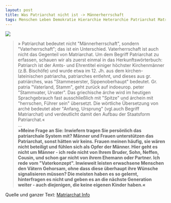 ```yaml
---
layout: post
title: Was Patriarchat nicht ist -> Männerherrschaft
tags: Menschen Leben Demokratie Hierarchie Heterarchie Patriarchat Matriarchat
---
```

![](/assets/img/pexels-photo-289224.jpg)

>» Patriarchat bedeutet nicht "Männerherrschaft", sondern "Vaterherrschaft"; das ist ein Unterschied. Vaterherrschaft ist auch nicht das Gegenteil von Matriarchat.
Um dem Begriff Patriarchat zu erfassen, schauen wir als zuerst einmal in das Herkunftswörterbuch:
Patriarch ist der Amts- und Ehrentitel einiger höchster Kirchenmänner (z.B. Bischöfe) und wurde etwa im 12. Jh. aus dem kirchen-lateinischen patriarcha, patriarches entlehnt, und dieses aus gr. patriárches, was "Stammeserster, Sippenoberhaupt" bedeutet.
Gr. patria "Vaterland, Stamm", geht zurück auf indoeurop. peter "Stammvater, Urvater".
Das griechische árche wird im heutigen Sprachgebrauch fast ausschließlich mit "Spitze" und árchein mit "herrschen, Führer sein" übersetzt.
Die wörtliche Übersetzung von arché bedeutet aber "Anfang, Ursprung" (vgl.auch Begriff Matriarchat) und verdeutlicht damit den Aufbau der Staatsform Patriarchat.«
<br />...<br />
>**»Meine Frage an Sie: Inwiefern tragen Sie persönlich das patriarchale System mit?
Männer und Frauen unterstützen das Patriarchat, sonst hätten wir keins. Frauen meinen häufig, sie wären nicht beteiligt und fühlen sich als Opfer der Männer. Hier geht es nicht um Männer - ich rede nicht von Ihrem Bruder, Sohn, Neffen, Cousin, und schon gar nicht von ihrem Ehemann oder Partner.
Ich rede vom "Vaterkonzept". Inwieweit leisten erwachsene Menschen den Vätern Gehorsam, ohne dass diese überhaupt ihre Wünsche signalisieren müssen?
Die meisten haben es so gelernt, hinterfragen es nicht und geben es an die nächste Generation weiter - auch diejenigen, die keine eigenen Kinder haben.«**

Quelle und ganzer Text: [Matriarchat Info](http://matriarchat.info/grundlagen/begriff-patriarchat.html)
